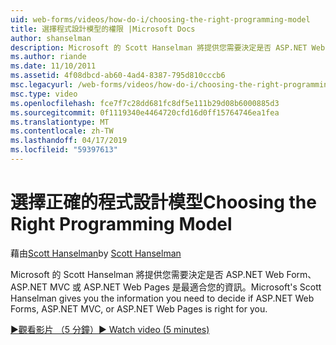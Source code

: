 ```yaml
---
uid: web-forms/videos/how-do-i/choosing-the-right-programming-model
title: 選擇程式設計模型的權限 |Microsoft Docs
author: shanselman
description: Microsoft 的 Scott Hanselman 將提供您需要決定是否 ASP.NET Web Form、 ASP.NET MVC 或 ASP.NET Web Pages 是最適合您的資訊。
ms.author: riande
ms.date: 11/10/2011
ms.assetid: 4f08dbcd-ab60-4ad4-8387-795d810cccb6
msc.legacyurl: /web-forms/videos/how-do-i/choosing-the-right-programming-model
msc.type: video
ms.openlocfilehash: fce7f7c28dd681fc8df5e111b29d08b6000885d3
ms.sourcegitcommit: 0f1119340e4464720cfd16d0ff15764746ea1fea
ms.translationtype: MT
ms.contentlocale: zh-TW
ms.lasthandoff: 04/17/2019
ms.locfileid: "59397613"
---
```

# <a name="choosing-the-right-programming-model"></a><span data-ttu-id="d4c21-103">選擇正確的程式設計模型</span><span class="sxs-lookup"><span data-stu-id="d4c21-103">Choosing the Right Programming Model</span></span>

<span data-ttu-id="d4c21-104">藉由[Scott Hanselman](https://github.com/shanselman)</span><span class="sxs-lookup"><span data-stu-id="d4c21-104">by [Scott Hanselman](https://github.com/shanselman)</span></span>

<span data-ttu-id="d4c21-105">Microsoft 的 Scott Hanselman 將提供您需要決定是否 ASP.NET Web Form、 ASP.NET MVC 或 ASP.NET Web Pages 是最適合您的資訊。</span><span class="sxs-lookup"><span data-stu-id="d4c21-105">Microsoft's Scott Hanselman gives you the information you need to decide if ASP.NET Web Forms, ASP.NET MVC, or ASP.NET Web Pages is right for you.</span></span>

[<span data-ttu-id="d4c21-106">&#9654;觀看影片 （5 分鐘）</span><span class="sxs-lookup"><span data-stu-id="d4c21-106">&#9654; Watch video (5 minutes)</span></span>](https://channel9.msdn.com/Blogs/ASP-NET-Site-Videos/choosing-the-right-programming-model)
